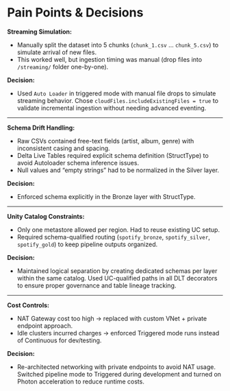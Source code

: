 # Pain Points & Decisions


**Streaming Simulation:**
- Manually split the dataset into 5 chunks (`chunk_1.csv` … `chunk_5.csv`) to simulate arrival of new files.
- This worked well, but ingestion timing was manual (drop files into `/streaming/` folder one-by-one).

**Decision:**
- Used `Auto Loader` in triggered mode with manual file drops to simulate streaming behavior. Chose `cloudFiles.includeExistingFiles = true` to validate incremental ingestion without needing advanced eventing.

---

**Schema Drift Handling:**
- Raw CSVs contained free-text fields (artist, album, genre) with inconsistent casing and spacing.
- Delta Live Tables required explicit schema definition (StructType) to avoid Autoloader schema inference issues.
- Null values and “empty strings” had to be normalized in the Silver layer.

**Decision:** 
- Enforced schema explicitly in the Bronze layer with StructType.

---

**Unity Catalog Constraints:**
- Only one metastore allowed per region. Had to reuse existing UC setup.
- Required schema-qualified routing (`spotify_bronze`, `spotify_silver`, `spotify_gold`) to keep pipeline outputs organized.

**Decision:** 
- Maintained logical separation by creating dedicated schemas per layer within the same catalog. Used UC-qualified paths in all DLT decorators to ensure proper governance and table lineage tracking.

---

**Cost Controls:**
- NAT Gateway cost too high → replaced with custom VNet + private endpoint approach.
- Idle clusters incurred charges → enforced Triggered mode runs instead of Continuous for dev/testing.

**Decision:** 
- Re-architected networking with private endpoints to avoid NAT usage. Switched pipeline mode to Triggered during development and turned on Photon acceleration to reduce runtime costs.
